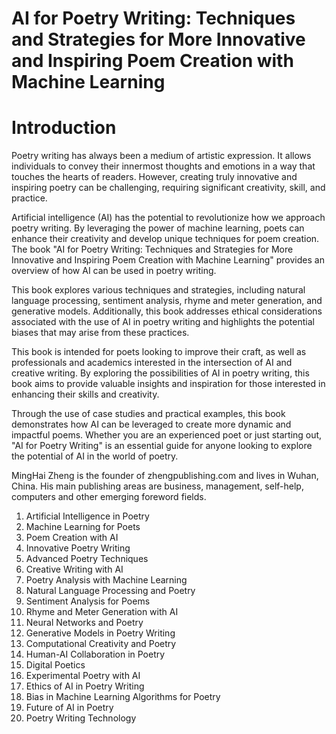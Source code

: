 # AI for Poetry Writing: Techniques and Strategies for More Innovative and Inspiring Poem Creation with Machine Learning

# Introduction

Poetry writing has always been a medium of artistic expression. It allows individuals to convey their innermost thoughts and emotions in a way that touches the hearts of readers. However, creating truly innovative and inspiring poetry can be challenging, requiring significant creativity, skill, and practice.

Artificial intelligence (AI) has the potential to revolutionize how we approach poetry writing. By leveraging the power of machine learning, poets can enhance their creativity and develop unique techniques for poem creation. The book "AI for Poetry Writing: Techniques and Strategies for More Innovative and Inspiring Poem Creation with Machine Learning" provides an overview of how AI can be used in poetry writing.

This book explores various techniques and strategies, including natural language processing, sentiment analysis, rhyme and meter generation, and generative models. Additionally, this book addresses ethical considerations associated with the use of AI in poetry writing and highlights the potential biases that may arise from these practices.

This book is intended for poets looking to improve their craft, as well as professionals and academics interested in the intersection of AI and creative writing. By exploring the possibilities of AI in poetry writing, this book aims to provide valuable insights and inspiration for those interested in enhancing their skills and creativity.

Through the use of case studies and practical examples, this book demonstrates how AI can be leveraged to create more dynamic and impactful poems. Whether you are an experienced poet or just starting out, "AI for Poetry Writing" is an essential guide for anyone looking to explore the potential of AI in the world of poetry.

MingHai Zheng is the founder of zhengpublishing.com and lives in Wuhan, China. His main publishing areas are business, management, self-help, computers and other emerging foreword fields.





1. Artificial Intelligence in Poetry
2. Machine Learning for Poets
3. Poem Creation with AI
4. Innovative Poetry Writing
5. Advanced Poetry Techniques
6. Creative Writing with AI
7. Poetry Analysis with Machine Learning
8. Natural Language Processing and Poetry
9. Sentiment Analysis for Poems
10. Rhyme and Meter Generation with AI
11. Neural Networks and Poetry
12. Generative Models in Poetry Writing
13. Computational Creativity and Poetry
14. Human-AI Collaboration in Poetry
15. Digital Poetics
16. Experimental Poetry with AI
17. Ethics of AI in Poetry Writing
18. Bias in Machine Learning Algorithms for Poetry
19. Future of AI in Poetry
20. Poetry Writing Technology

